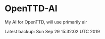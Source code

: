 # OpenTTD-AI
My AI for OpenTTD, will use primarily air

Latest backup: Sun Sep 29 15:32:02 UTC 2019
